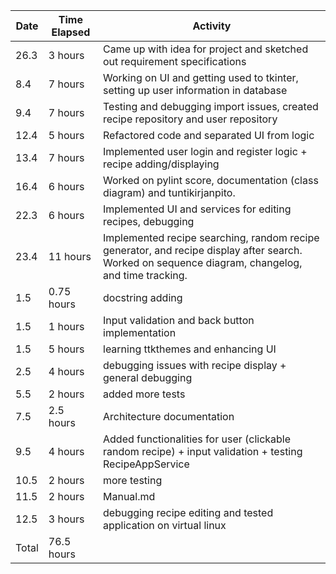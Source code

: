 | Date   | Time Elapsed | Activity                                                      |
|--------|--------------|---------------------------------------------------------------|
| 26.3   | 3 hours      | Came up with idea for project and sketched out requirement specifications |
| 8.4    | 7 hours      | Working on UI and getting used to tkinter, setting up user information in database |
| 9.4    | 7 hours      | Testing and debugging import issues, created recipe repository and user repository |
| 12.4   | 5 hours      | Refactored code and separated UI from logic                   |
| 13.4   | 7 hours      | Implemented user login and register logic + recipe adding/displaying
| 16.4   | 6 hours      | Worked on pylint score, documentation (class diagram) and tuntikirjanpito.
|22.3	   |6 hours	      |Implemented UI and services for editing recipes, debugging 
|23.4	   |11 hours	    |Implemented recipe searching, random recipe generator, and recipe display after search. Worked on sequence diagram, changelog, and time tracking.
|1.5	   |0.75 hours	  | docstring adding  |
|1.5	   |1 hours	      | Input validation and back button implementation   |
|1.5     |5 hours       | learning ttkthemes and enhancing UI    |
|2.5	   |4 hours	      | debugging issues with recipe display + general debugging  |
|5.5     |2 hours       | added more tests                                               |
|7.5     |2.5 hours       | Architecture documentation                                           |
|9.5     |4 hours       | Added functionalities for user (clickable random recipe) + input validation + testing RecipeAppService                        |
|10.5   |2 hours      | more testing                                                               |
|11.5  |2 hours      |   Manual.md                                                             |
|12.5  |3 hours      |   debugging recipe editing and tested application on virtual linux                                                           |
|Total   |76.5 hours      |                                                                |

